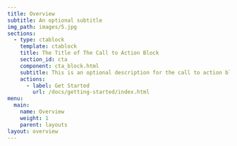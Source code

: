 ```yaml
---
title: Overview
subtitle: An optional subtitle
img_path: images/5.jpg
sections:
  - type: ctablock
    template: ctablock
    title: The Title of The Call to Action Block
    section_id: cta
    component: cta_block.html
    subtitle: This is an optional description for the call to action block.
    actions:
      - label: Get Started
        url: /docs/getting-started/index.html
menu:
  main:
    name: Overview
    weight: 1
    parent: layouts
layout: overview
---
```

